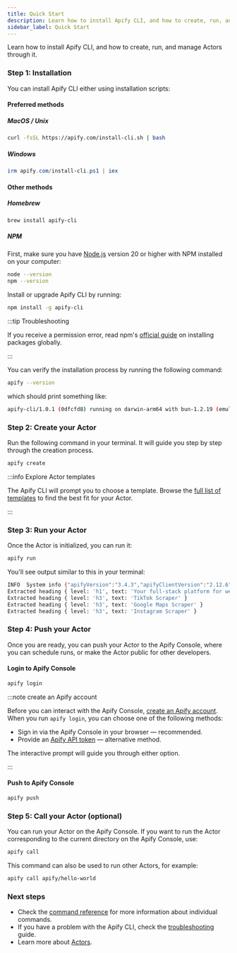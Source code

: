 ```yaml
---
title: Quick Start
description: Learn how to install Apify CLI, and how to create, run, and manage Actors through it.
sidebar_label: Quick Start
---
```


Learn how to install Apify CLI, and how to create, run, and manage Actors through it.

### Step 1: Installation

You can install Apify CLI either using installation scripts:

#### Preferred methods

##### MacOS / Unix

```bash showLineNumbers
curl -fsSL https://apify.com/install-cli.sh | bash
```

##### Windows

```powershell showLineNumbers
irm apify.com/install-cli.ps1 | iex
```

#### Other methods

##### Homebrew

```bash showLineNumbers
brew install apify-cli
```

##### NPM

First, make sure you have [Node.js](https://nodejs.org) version 20 or higher with NPM installed on your computer:

```bash showLineNumbers
node --version
npm --version
```

Install or upgrade Apify CLI by running:

```bash showLineNumbers
npm install -g apify-cli
```

:::tip Troubleshooting

If you receive a permission error, read npm's [official guide](https://docs.npmjs.com/resolving-eacces-permissions-errors-when-installing-packages-globally) on installing packages globally.

:::

You can verify the installation process by running the following command:

```bash showLineNumbers
apify --version
```

which should print something like:

```bash showLineNumbers
apify-cli/1.0.1 (0dfcfd8) running on darwin-arm64 with bun-1.2.19 (emulating node 24.3.0), installed via bundle
```

### Step 2: Create your Actor

Run the following command in your terminal. It will guide you step by step through the creation process.

```bash showLineNumbers
apify create
```

:::info Explore Actor templates

The Apify CLI will prompt you to choose a template. Browse the [full list of templates](https://apify.com/templates) to find the best fit for your Actor.

:::

### Step 3: Run your Actor

Once the Actor is initialized, you can run it:

```bash showLineNumbers
apify run
```

You'll see output similar to this in your terminal:

```bash
INFO  System info {"apifyVersion":"3.4.3","apifyClientVersion":"2.12.6","crawleeVersion":"3.13.10","osType":"Darwin","nodeVersion":"v22.17.0"}
Extracted heading { level: 'h1', text: 'Your full‑stack platform for web scraping' }
Extracted heading { level: 'h3', text: 'TikTok Scraper' }
Extracted heading { level: 'h3', text: 'Google Maps Scraper' }
Extracted heading { level: 'h3', text: 'Instagram Scraper' }
```

### Step 4: Push your Actor

Once you are ready, you can push your Actor to the Apify Console, where you can schedule runs, or make the Actor public for other developers.

#### Login to Apify Console

```bash showLineNumbers
apify login
```

:::note create an Apify account

Before you can interact with the Apify Console, [create an Apify account](https://console.apify.com/).
When you run `apify login`, you can choose one of the following methods:

- Sign in via the Apify Console in your browser — recommended.
- Provide an [Apify API token](https://console.apify.com/settings/integrations) — alternative method.

The interactive prompt will guide you through either option.

:::

#### Push to Apify Console

```bash showLineNumbers
apify push
```

### Step 5: Call your Actor (optional)

You can run your Actor on the Apify Console. If you want to run the Actor corresponding to the current directory on the Apify Console, use:

```bash showLineNumbers
apify call
```

This command can also be used to run other Actors, for example:

```bash showLineNumbers
apify call apify/hello-world
```

### Next steps

- Check the [command reference](./reference.md) for more information about individual commands.
- If you have a problem with the Apify CLI, check the [troubleshooting](./troubleshooting.md) guide.
- Learn more about [Actors](/platform/actors).
